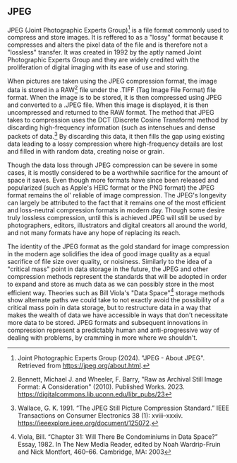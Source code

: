 ## JPEG

JPEG (Joint Photographic Experts Group)[^JPEG] is a file format commonly used to compress and store images. It is reffered to as a 
"lossy" format because it compresses and alters the pixel data of the file and is therefore not a "lossless" transfer. It was created in
1992 by the aptly named Joint Photographic Experts Group and they are widely credited with the proliferation of digital imaging with its ease 
of use and storing. 

When pictures are taken using the JPEG compression format, the image data is stored in a RAW[^RAW] file under the .TIFF (Tag Image File Format) file format. When the image is to be stored,
it is then compressed using JPEG and converted to a .JPEG file. When this image is displayed, it is then uncompressed and returned to the RAW format. The method that 
JPEG takes to compression uses the DCT (Discrete Cosine Transform) method by discarding high-frequency information (such as intensehues and dense packets of data.[^IEEE] 
By discarding this data, it then fills the gap using existing data leading to a lossy compression where high-frequency details are lost and filled in with random data, creating noise or grain. 

Though the data loss through JPEG compression can be severe in some cases, it is mostly considered to be a worthwhile sacrifice for the 
amount of space it saves. Even though more formats have since been released and popularized (such as Apple's HEIC format or the PNG format) 
the JPEG format remains the ol' reliable of image compression. The JPEG's longevity can largely be attributed to the fact that it remains one of the
most efficient and loss-neutral compression formats in modern day. Though some desire truly lossless compression, until this is achieved JPEG will still be used 
by photographers, editors, illustrators and digital creators all around the world, and not many formats have any hope of replacing its reach. 

The identity of the JPEG format as the gold standard for image compression in the modern age solidifies the idea of good image quality as a equal sacrifice of file size
over quality, or noisiness. Similarly to the idea of a "critical mass" point in data storage in the future, the JPEG and other compression methods represent 
the standards that will be adopted in order to expand and store as much data as we can possibly store in the most efficient way. Theories such as Bill Viola's "Data Space"[^DATA]
storage methods show alternate paths we could take to not exactly avoid the possibility of a critical mass poin in data storage, but to restructure data in a way that makes 
the wealth of data we have accessible in ways that don't necessitate more data to be stored. JPEG formats and subsequent innovations in compression represent a predictably human and 
anti-progressive way of dealing with problems, by cramming in more where we shouldn't.

[^JPEG]: Joint Photographic Experts Group (2024). "JPEG - About JPEG". Retrieved from https://jpeg.org/about.html.
[^IEEE]: Wallace, G. K. 1991. “The JPEG Still Picture Compression Standard.” IEEE Transactions on Consumer Electronics 38 (1): xviii–xxxiv. https://ieeexplore.ieee.org/document/125072.
[^RAW]: Bennett, Michael J. and Wheeler, F. Barry, "Raw as Archival Still Image Format: A Consideration" (2010). Published Works. 2023.
https://digitalcommons.lib.uconn.edu/libr_pubs/23
[^DATA]: Viola, Bill. “Chapter 31: Will There Be Condominiums in Data Space?” Essay, 1982. In The New Media Reader, edited by Noah Wardrip-Fruin and Nick Montfort, 460–66. Cambridge, MA: 2003

